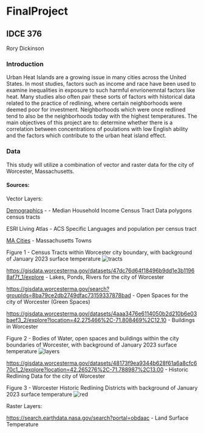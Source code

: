 # FinalProject
## IDCE 376
Rory Dickinson

### Introduction
Urban Heat Islands are a growing issue in many cities across the United States. In most studies, factors such as income and race have been used to examine inequalities in exposure to such harmful envrionemntal factors like heat. Many studies also often pair these sorts of factors with historical data related to the practice of redlining, where certain neighborhoods were deemed poor for investment. Neighborhoods which were once redlined tend to also be the neighborhoods today with the highest temperatures. 
The main objectives of this project are to: determine whether there is a correlation between concentrations of poulations with low English ability and the factors which contribute to the urban heat island effect.

### Data

This study will utilize a combination of vector and raster data for the city of Worcester, Massachusetts.

#### Sources:
Vector Layers:

[Demographics](https://coronavirus-resources.esri.com/datasets/esri::county-28/explore?location=33.307776%2C-119.918825%2C4.00) - - Median Household Income Census Tract Data polygons census tracts

ESRI Living Atlas - ACS Specific Languages and population per census tract

[MA Cities](https://www.mass.gov/info-details/massgis-data-2020-us-census-towns) - Massachusetts Towns

Figure 1 - Census Tracts within Worcester city boundary, with background of January 2023 surface temperature
![tracts](https://github.com/RoryCSCI120/FinalProject/assets/131007848/bb5a5fa1-55ce-453b-a775-c2f9a4e5d56e)

https://gisdata.worcesterma.gov/datasets/47dc76d64f18496b9dd1e3b11968af7f_1/explore - Lakes, Ponds, Rivers for the city of Worcester

https://gisdata.worcesterma.gov/search?groupIds=8ba79ce2db2749dfac73159337878bad - Open Spaces for the city of Worcester (Green Spaces)

https://gisdata.worcesterma.gov/datasets/4aaa3476e6114050b2d210b6e03baef3_2/explore?location=42.275466%2C-71.808469%2C12.10 - Buildings in Worcester

Figure 2 - Bodies of Water, open spaces and buildings within the city boundaries of Worcester, with background of January 2023 surface temperature
![layers](https://github.com/RoryCSCI120/FinalProject/assets/131007848/e31d158e-7fc0-476e-9ed8-84a9ee6a5303)

https://gisdata.worcesterma.gov/datasets/48173f9ea9344b628f61a6a8cfc670c1_2/explore?location=42.265276%2C-71.788987%2C13.00 - Historic Redlining Data for the city of Worcester

Figure 3 - Worcester Historic Redlining Districts with background of January 2023 surface temperature
![red](https://github.com/RoryCSCI120/FinalProject/assets/131007848/2135ac69-2821-4bde-bef0-a69622f71f91)

Raster Layers:

https://search.earthdata.nasa.gov/search?portal=obdaac - Land Surface Temperature




